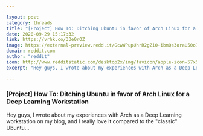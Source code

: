 ```yaml
---

layout: post
category: threads
title: "[Project] How To: Ditching Ubuntu in favor of Arch Linux for a Deep Learning Workstation"
date: 2020-09-29 15:17:32
link: https://vrhk.co/33e0rOZ
image: https://external-preview.redd.it/GcwWPupUhrR2gZi0-ibmQs3oraU50o7hs0T3pGJAU5M.jpg?width=1024&height=536.12565445&auto=webp&crop=1024:536.12565445,smart&s=b5d1737bd1096c871d86e571f6536485fdfaf7c8
domain: reddit.com
author: "reddit"
icon: http://www.redditstatic.com/desktop2x/img/favicon/apple-icon-57x57.png
excerpt: "Hey guys, I wrote about my experiences with Arch as a Deep Learning workstation on my blog, and I really love it compared to the \"classic\" Ubuntu..."

---
```


### [Project] How To: Ditching Ubuntu in favor of Arch Linux for a Deep Learning Workstation

Hey guys, I wrote about my experiences with Arch as a Deep Learning workstation on my blog, and I really love it compared to the "classic" Ubuntu...